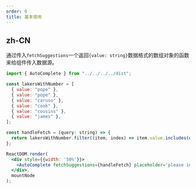 ```yaml
---
order: 0
title: 基本使用
---
```


## zh-CN

通过传入`fetchSuggestions`一个返回`{value: string}`数据格式的数组对象的函数来给组件传入数据源。

```jsx
import { AutoComplete } from "../../../../dist";

const lakersWithNumber = [
  { value: "pope" },
  { value: "pope" },
  { value: "caruso" },
  { value: "cook" },
  { value: "cousins" },
  { value: "james" },
];

const handleFetch = (query: string) => {
  return lakersWithNumber.filter((item, index) => item.value.includes(query));
};

ReactDOM.render(
  <div style={{width: '50%'}}>
    <AutoComplete fetchSuggestions={handleFetch} placeholder='please input'></AutoComplete>
  </div>,
  mountNode
);
```
